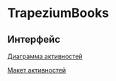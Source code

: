 TrapeziumBooks
==============

Интерфейс
---------

[Диаграмма активностей](https://drive.google.com/drive/folders/1Kr0G7Ddy2cKSJGy6w2fLwik5Me05UvI9)

[Макет активностей](https://ninjamock.com/s/ZQFMMTx)
